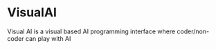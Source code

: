 # VisualAI
Visual AI is a visual based AI programming interface where coder/non-coder can play with AI
